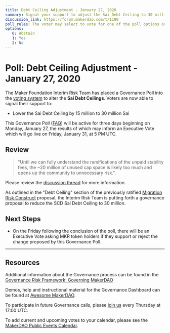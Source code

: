 ```yaml
---
title: Debt Ceiling Adjustment - January 27, 2020
summary: Signal your support to adjust the Sai Debt Ceiling to 30 million.
discussion_link: https://forum.makerdao.com/t/1190
poll_rules: The voter may select to vote for one of the poll options or they may elect to abstain from the poll entirely
options:
   0: Abstain
   1: Yes
   2: No
---
```

# Poll: Debt Ceiling Adjustment - January 27, 2020

The Maker Foundation Interim Risk Team has placed a Governance Poll into the [voting system](https://vote.makerdao.com/polling) to alter the **Sai Debt Ceilings**. Voters are now able to signal their support to:

- Lower the Sai Debt Ceiling by 15 million to 30 million Sai

This Governance Poll ([FAQ](https://community-development.makerdao.com/makerdao-scd-faqs/scd-faqs/governance)) will be active for three days beginning on Monday, January 27, the results of which may inform an Executive Vote which will go live on Friday, January 31, at 5 PM UTC.

## Review

>"Until we can fully understand the ramifications of the unpaid stability fees, the ~20 million of unused cap space is likely too much and opens up the community to unnecessary risk.".

Please review the [discussion thread](https://forum.makerdao.com/t/lowering-the-sai-debt-ceiling/1190) for more information.

As outlined in the "Debt Ceiling" section of the previously ratified [Migration Risk Construct](https://vote.makerdao.com/polling-proposal/qmba2hpv3kcbjgzvlnv7xsogs3jenqdiqo3ffnktgqtepn) proposal, the Interim Risk Team is putting forth a governance proposal to reduce the SCD Sai Debt Ceiling to 30 million.

## Next Steps

- On the Friday following the conclusion of the poll, there will be an Executive Vote asking MKR token holders if they support or reject the change proposed by this Governance Poll.

---

## Resources

Additional information about the Governance process can be found in the [Governance Risk Framework: Governing MakerDAO](https://community-development.makerdao.com/governance/governance-risk-framework)

Demos, help and instructional material for the Governance Dashboard can be found at [Awesome MakerDAO](https://awesome.makerdao.com/#voting).

To participate in future Governance calls, please [join us](https://community-development.makerdao.com/governance/governance-and-risk-meetings) every Thursday at 17:00 UTC.

To add current and upcoming votes to your calendar, please see the [MakerDAO Public Events Calendar](https://calendar.google.com/calendar/embed?src=makerdao.com_3efhm2ghipksegl009ktniomdk%40group.calendar.google.com&ctz=America%2FLos_Angeles).
